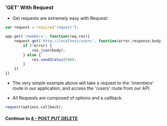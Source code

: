 ### 'GET' With Request
* Get requests are extremely easy with Request:
  
```javascript
var request = require('request');

app.get('/members', function(req,res){
	request.get('http://localhost/users', function(error,response,body){
		if (!error) {
			res.json(body);
		} else {
			res.sendStatus(500);
		}
	})
})
```
  
* The very simple example above will take a request to the '/members' route in our application, and access the '/users' route from our API.
  
* All Requests are composed of options and a callback.
  
```javascript
request(options,callback);
```
  

#### Continue to [4 - POST,PUT,DELETE](4_post.md)